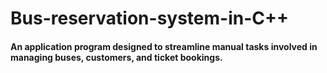 # Bus-reservation-system-in-C++
#### An application program designed to streamline manual tasks involved in managing buses, customers, and ticket bookings. 
